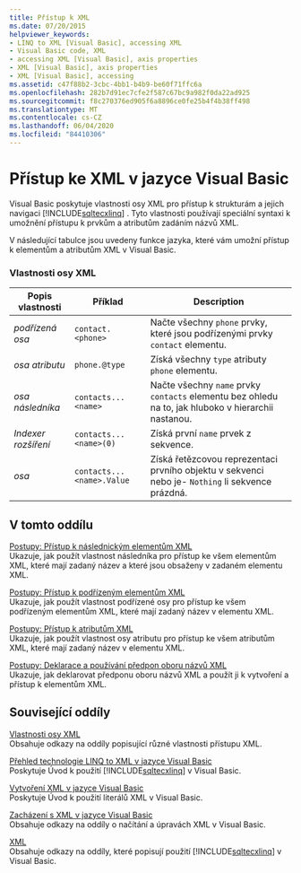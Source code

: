 ```yaml
---
title: Přístup k XML
ms.date: 07/20/2015
helpviewer_keywords:
- LINQ to XML [Visual Basic], accessing XML
- Visual Basic code, XML
- accessing XML [Visual Basic], axis properties
- XML [Visual Basic], axis properties
- XML [Visual Basic], accessing
ms.assetid: c47f88b2-3cbc-4bb1-b4b9-be60f71ffc6a
ms.openlocfilehash: 282b7d91ec7cfe2f587c67bc9a982f0da22ad925
ms.sourcegitcommit: f8c270376ed905f6a8896ce0fe25b4f4b38ff498
ms.translationtype: MT
ms.contentlocale: cs-CZ
ms.lasthandoff: 06/04/2020
ms.locfileid: "84410306"
---
```

# <a name="accessing-xml-in-visual-basic"></a>Přístup ke XML v jazyce Visual Basic
Visual Basic poskytuje vlastnosti osy XML pro přístup k strukturám a jejich navigaci [!INCLUDE[sqltecxlinq](~/includes/sqltecxlinq-md.md)] . Tyto vlastnosti používají speciální syntaxi k umožnění přístupu k prvkům a atributům zadáním názvů XML.  
  
 V následující tabulce jsou uvedeny funkce jazyka, které vám umožní přístup k elementům a atributům XML v Visual Basic.  
  
### <a name="xml-axis-properties"></a>Vlastnosti osy XML  
  
|Popis vlastnosti|Příklad|Description|  
|--------------------------|-------------|-----------------|  
|*podřízená osa*|`contact.<phone>`|Načte všechny `phone` prvky, které jsou podřízenými prvky `contact` elementu.|  
|*osa atributu*|`phone.@type`|Získá všechny `type` atributy `phone` elementu.|  
|*osa následníka*|`contacts...<name>`|Načte všechny `name` prvky `contacts` elementu bez ohledu na to, jak hluboko v hierarchii nastanou.|  
|*Indexer rozšíření*|`contacts...<name>(0)`|Získá první `name` prvek z sekvence.|  
|*osa*|`contacts...<name>.Value`|Získá řetězcovou reprezentaci prvního objektu v sekvenci nebo je- `Nothing` li sekvence prázdná.|  
  
## <a name="in-this-section"></a>V tomto oddílu  
 [Postupy: Přístup k následnickým elementům XML](how-to-access-xml-descendant-elements.md)  
 Ukazuje, jak použít vlastnost následníka pro přístup ke všem elementům XML, které mají zadaný název a které jsou obsaženy v zadaném elementu XML.  
  
 [Postupy: Přístup k podřízeným elementům XML](how-to-access-xml-child-elements.md)  
 Ukazuje, jak použít vlastnost podřízené osy pro přístup ke všem podřízeným elementům XML, které mají zadaný název v elementu XML.  
  
 [Postupy: Přístup k atributům XML](how-to-access-xml-attributes.md)  
 Ukazuje, jak použít vlastnost osy atributu pro přístup ke všem atributům XML, které mají zadaný název v elementu XML.  
  
 [Postupy: Deklarace a používání předpon oboru názvů XML](how-to-declare-and-use-xml-namespace-prefixes.md)  
 Ukazuje, jak deklarovat předponu oboru názvů XML a použít ji k vytvoření a přístup k elementům XML.  
  
## <a name="related-sections"></a>Související oddíly  
 [Vlastnosti osy XML](../../../language-reference/xml-axis/index.md)  
 Obsahuje odkazy na oddíly popisující různé vlastnosti přístupu XML.  
  
 [Přehled technologie LINQ to XML v jazyce Visual Basic](overview-of-linq-to-xml.md)  
 Poskytuje Úvod k použití [!INCLUDE[sqltecxlinq](~/includes/sqltecxlinq-md.md)] v Visual Basic.  
  
 [Vytvoření XML v jazyce Visual Basic](creating-xml.md)  
 Poskytuje Úvod k použití literálů XML v Visual Basic.  
  
 [Zacházení s XML v jazyce Visual Basic](manipulating-xml.md)  
 Obsahuje odkazy na oddíly o načítání a úpravách XML v Visual Basic.  
  
 [XML](index.md)  
 Obsahuje odkazy na oddíly, které popisují použití [!INCLUDE[sqltecxlinq](~/includes/sqltecxlinq-md.md)] v Visual Basic.
